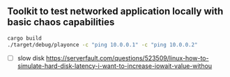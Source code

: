 Toolkit to test networked application locally with basic chaos capabilities
---

```bash
cargo build
./target/debug/playonce -c "ping 10.0.0.1" -c "ping 10.0.0.2"
```

- [ ] slow disk https://serverfault.com/questions/523509/linux-how-to-simulate-hard-disk-latency-i-want-to-increase-iowait-value-withou